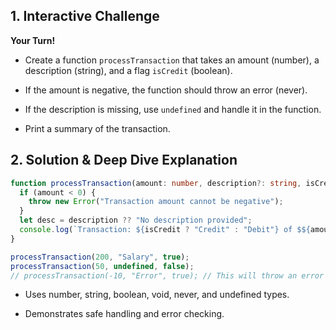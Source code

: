 ﻿## 1. Interactive Challenge

**Your Turn!**

-   Create a function  `processTransaction`  that takes an amount (number), a description (string), and a flag  `isCredit`  (boolean).
    
-   If the amount is negative, the function should throw an error (never).
    
-   If the description is missing, use  `undefined`  and handle it in the function.
    
-   Print a summary of the transaction.
    

## 2. Solution & Deep Dive Explanation

```typescript
function processTransaction(amount: number, description?: string, isCredit: boolean = true): void {
  if (amount < 0) {
    throw new Error("Transaction amount cannot be negative");
  }
  let desc = description ?? "No description provided";
  console.log(`Transaction: ${isCredit ? "Credit" : "Debit"} of $${amount}. Description: ${desc}`);
}

processTransaction(200, "Salary", true);
processTransaction(50, undefined, false);
// processTransaction(-10, "Error", true); // This will throw an error
```

-   Uses number, string, boolean, void, never, and undefined types.
    
-   Demonstrates safe handling and error checking.
